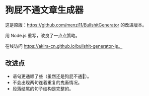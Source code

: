 # 狗屁不通文章生成器

这是原版：https://github.com/menzi11/BullshitGenerator 的改进版本。

用 Node.js 重写，改良了一点点策略。

在线访问 https://akira-cn.github.io/bullshit-generator-js。

## 改进点

- 语句更通顺了些（虽然还是狗屁不通🐶）。
- 不会出现两句连着重复的鬼畜情况。
- 段落结尾的句子结构是完整的。
